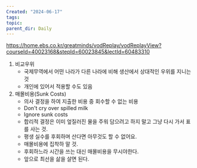 ```yaml
---
Created: "2024-06-17"
tags: 
topic: 
parent_dir: Daily
---
```

https://home.ebs.co.kr/greatminds/vodReplay/vodReplayView?courseId=40023168&stepId=60023845&lectId=60483310
1. 비교우위
	- 국제무역에서 어떤 나라가 다른 나라에 비해 생산에서 상대적인 우위를 지니는 것
	- 개인에 있어서 적용할 수도 있음
2. 매몰비용(Sunk Costs)
	- 의사 결정을 하여 지출한 비용 중 회수할 수 없는 비용
	- Don't cry over spilled milk
	- Ignore sunk costs
	- 합리적 결정은 이미 엎질러진 물을 주워 담으려고 하지 말고 그냥 다시 가서 표를 사는 것. 
	- 평생 실수를 후회하며 산다면 아무것도 할 수 없어요.
	- 매몰비용에 집착하 말 것.
	- 후회하느라 시간을 쓰는 대신 매몰비용을 무시야한다.
	- 앞으로 최선을 삶을 살면 된다.